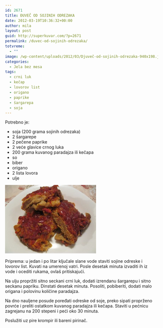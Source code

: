 ```yaml
---
id: 2671
title: ĐUVEČ OD SOJINIH ODREZAKA
date: 2012-03-19T10:36:32+00:00
author: mila
layout: post
guid: http://superkuvar.com/?p=2671
permalink: /duvec-od-sojinih-odrezaka/
totvreme:
  - ""
image: /wp-content/uploads/2012/03/Djuveč-od-sojinih-odrezaka-940x198.jpg
categories:
  - Jela bez mesa
tags:
  - crni luk
  - kečap
  - lovorov list
  - origano
  - paprike
  - šargarepa
  - soja
---
```

Potrebno je:

  * soja (200 grama sojinih odrezaka)
  * 2 šargarepe
  * 2 pečene paprike
  * 2 veće glavice crnog luka
  * 200 grama kuvanog paradajza ili kečapa
  * so
  * biber
  * origano
  * 2 lista lovora
  * ulje

<img class="alignnone size-medium wp-image-2720" title="Djuveč od sojinih odrezaka" src="/wp-content/uploads/2012/03/Djuve%C4%8D-od-sojinih-odrezaka-300x225.jpg" alt="" width="300" height="225" /> 

Priprema: u jedan i po litar ključale slane vode staviti sojine odreske i lovorov list. Kuvati na umerenoj vatri. Posle desetak minuta izvaditi ih iz vode i ocediti rukama, ovlaš pritiskajući.

Na ulju propržiti sitno seckani crni luk, dodati izrendanu šargarepu i sitno seckanu papriku. Dinstati desetak minuta. Posoliti, pobiberiti, dodati malo origana i polovinu količine paradajza.

Na dno nauljene posude poređati odreske od soje, preko sipati proprženo povrće i preliti ostatkom kuvanog paradajza ili kečapa. Staviti u pećnicu zagrejanu na 200 stepeni i peći oko 30 minuta.

Poslužiti uz pire krompir ili bareni pirinač.